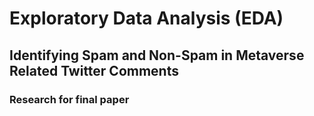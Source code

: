 # Exploratory Data Analysis (EDA)

## Identifying Spam and Non-Spam in Metaverse Related Twitter Comments

### Research for final paper
